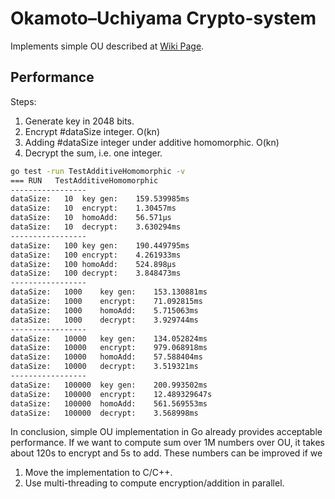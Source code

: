 # Okamoto–Uchiyama Crypto-system

Implements simple OU described at [Wiki Page](https://en.wikipedia.org/wiki/Okamoto%E2%80%93Uchiyama_cryptosystem).

## Performance

Steps:

1. Generate key in 2048 bits.
1. Encrypt #dataSize integer. O(kn)
1. Adding #dataSize integer under additive homomorphic. O(kn)
1. Decrypt the sum, i.e. one integer.

```bash
go test -run TestAdditiveHomomorphic -v
=== RUN   TestAdditiveHomomorphic
-----------------
dataSize:	10	key gen:	159.539985ms
dataSize:	10	encrypt:	1.30457ms
dataSize:	10	homoAdd:	56.571µs
dataSize:	10	decrypt:	3.630294ms
-----------------
dataSize:	100	key gen:	190.449795ms
dataSize:	100	encrypt:	4.261933ms
dataSize:	100	homoAdd:	524.898µs
dataSize:	100	decrypt:	3.848473ms
-----------------
dataSize:	1000	key gen:	153.130881ms
dataSize:	1000	encrypt:	71.092815ms
dataSize:	1000	homoAdd:	5.715063ms
dataSize:	1000	decrypt:	3.929744ms
-----------------
dataSize:	10000	key gen:	134.052824ms
dataSize:	10000	encrypt:	979.068918ms
dataSize:	10000	homoAdd:	57.588404ms
dataSize:	10000	decrypt:	3.519321ms
-----------------
dataSize:	100000	key gen:	200.993502ms
dataSize:	100000	encrypt:	12.489329647s
dataSize:	100000	homoAdd:	561.569553ms
dataSize:	100000	decrypt:	3.568998ms
```

In conclusion, simple OU implementation in Go already provides acceptable performance. If we want to compute sum over 1M numbers over OU, it takes about 120s to encrypt and 5s to add. These numbers can be improved if we

1. Move the implementation to C/C++.
1. Use multi-threading to compute encryption/addition in parallel.
